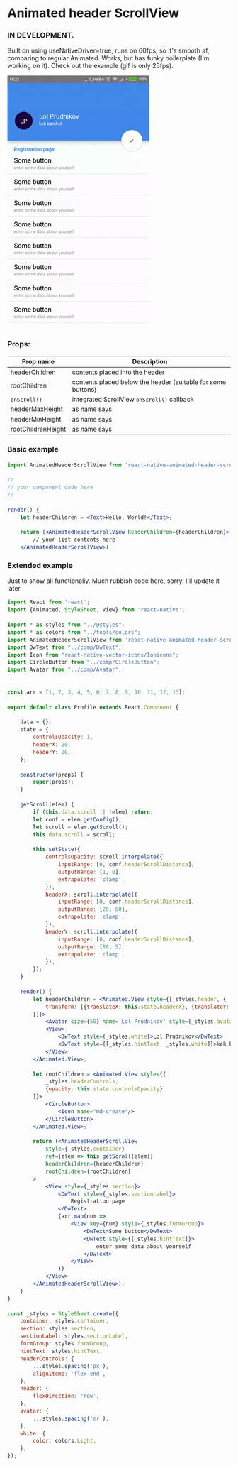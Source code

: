 # Animated header ScrollView

### IN DEVELOPMENT.

Built on <Animated> using useNativeDriver=true, runs on 60fps, so it's smooth af, comparing to regular Animated.
Works, but has funky boilerplate (I'm working on it). Check out the example (gif is only 25fps).

![alt text](https://raw.githubusercontent.com/logovaser/animated-header-scroll-view/master/readme/demo.gif)


### Props:

| Prop name | Description                    |
| ------------- | ------------------------------ |
| headerChildren | contents placed into the header |
| rootChildren | contents placed below the header (suitable for some buttons) |
| `onScroll()`   | integrated ScrollView `onScroll()` callback |
| headerMaxHeight | as name says |
| headerMinHeight | as name says |
| rootChildrenHeight | as name says |


### Basic example
```jsx
import AnimatedHeaderScrollView from 'react-native-animated-header-scroll-view'

//
// your component code here
//

render() {
    let headerChildren = <Text>Hello, World!</Text>;
    
    return (<AnimatedHeaderScrollView headerChildren={headerChildren}>
        // your list contents here
    </AnimatedHeaderScrollView>)

```

### Extended example
Just to show all functionaliy. Much rubbish code here, sorry. I'll update it later.
```jsx
import React from 'react';
import {Animated, StyleSheet, View} from 'react-native';

import * as styles from "../@styles";
import * as colors from "../tools/colors";
import AnimatedHeaderScrollView from 'react-native-animated-header-scroll-view'
import DwText from "../comp/DwText";
import Icon from "react-native-vector-icons/Ionicons";
import CircleButton from "../comp/CircleButton";
import Avatar from "../comp/Avatar";


const arr = [1, 2, 3, 4, 5, 6, 7, 8, 9, 10, 11, 12, 13];

export default class Profile extends React.Component {

    data = {};
    state = {
        controlsOpacity: 1,
        headerX: 20,
        headerY: 20,
    };

    constructor(props) {
        super(props);
    }

    getScroll(elem) {
        if (this.data.scroll || !elem) return;
        let conf = elem.getConfig();
        let scroll = elem.getScroll();
        this.data.scroll = scroll;

        this.setState({
            controlsOpacity: scroll.interpolate({
                inputRange: [0, conf.headerScrollDistance],
                outputRange: [1, 0],
                extrapolate: 'clamp',
            }),
            headerX: scroll.interpolate({
                inputRange: [0, conf.headerScrollDistance],
                outputRange: [20, 60],
                extrapolate: 'clamp',
            }),
            headerY: scroll.interpolate({
                inputRange: [0, conf.headerScrollDistance],
                outputRange: [80, 5],
                extrapolate: 'clamp',
            }),
        });
    }

    render() {
        let headerChildren = <Animated.View style={[_styles.header, {
            transform: [{translateX: this.state.headerX}, {translateY: this.state.headerY}]
        }]}>
            <Avatar size={50} name='Lol Prudnikov' style={_styles.avatar}/>
            <View>
                <DwText style={_styles.white}>Lol Prudnikov</DwText>
                <DwText style={[_styles.hintText, _styles.white]}>kek barakek</DwText>
            </View>
        </Animated.View>;
                
        let rootChildren = <Animated.View style={[
            _styles.headerControls,
            {opacity: this.state.controlsOpacity}
        ]}>
            <CircleButton>
                <Icon name="md-create"/>
            </CircleButton>
        </Animated.View>;

        return (<AnimatedHeaderScrollView
            style={_styles.container}
            ref={elem => this.getScroll(elem)}
            headerChildren={headerChildren}
            rootChildren={rootChildren}
        >
            <View style={_styles.section}>
                <DwText style={_styles.sectionLabel}>
                    Registration page
                </DwText>
                {arr.map(num =>
                    <View key={num} style={_styles.formGroup}>
                        <DwText>Some button</DwText>
                        <DwText style={[_styles.hintText]}>
                            enter some data about yourself
                        </DwText>
                    </View>
                )}
            </View>
        </AnimatedHeaderScrollView>);
    }
}

const _styles = StyleSheet.create({
    container: styles.container,
    section: styles.section,
    sectionLabel: styles.sectionLabel,
    formGroup: styles.formGroup,
    hintText: styles.hintText,
    headerControls: {
        ...styles.spacing('px'),
        alignItems: 'flex-end',
    },
    header: {
        flexDirection: 'row',
    },
    avatar: {
        ...styles.spacing('mr'),
    },
    white: {
        color: colors.Light,
    },
});
```



